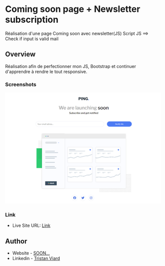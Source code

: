 # Coming soon page + Newsletter subscription

Réalisation d'une page Coming soon avec newsletter(JS)
Script JS ==> Check if input is valid mail


## Overview

Réalisation afin de perfectionner mon JS, Bootstrap et continuer d'apprendre à rendre le tout responsive.


### Screenshots

![SCREEN](./images/Screenshot.png)

### Link

- Live Site URL: [Link](https://tristan-viard.alwaysdata.net/Comming-Soon/index.html)

## Author

- Website - [SOON...]()
- Linkedin - [Tristan Viard](https://www.linkedin.com/in/tristan-viard/)

